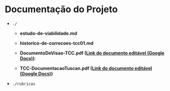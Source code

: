 # Documentação do Projeto

* `./`

    * **estudo-de-viabilidade.md**

	* **historico-de-correcoes-tcc01.md**

	* **DocumentoDeVisao-TCC.pdf ([Link do documento editável (Google Docs)](https://docs.google.com/document/d/1A0e_Hi6l5NFqWmLSFTsGjkN07Gl7tkluKWW-bvZqHSQ/edit?usp=sharing))**: 

	* **TCC-DocumentacaoTuscan.pdf ([Link do documento editável (Google Docs)](https://docs.google.com/document/d/1fUE43jCgZYF6XAaQbozvwAgV8YynXZcKi806aep8vPk/edit?tab=t.0))**

* `./rubricas` 